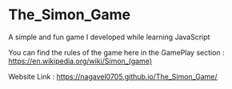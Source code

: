 # The_Simon_Game
A simple and fun game I developed while learning JavaScript


You can find the rules of the game here in the GamePlay section : https://en.wikipedia.org/wiki/Simon_(game)

Website Link : https://nagavel0705.github.io/The_Simon_Game/
